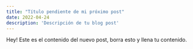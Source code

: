 ```yaml
---
title: "Título pendiente de mi próximo post"
date: 2022-04-24
description: 'Descripción de tu blog post'
---
```


Hey! Este es el contenido del nuevo post, borra esto y llena tu contenido.
